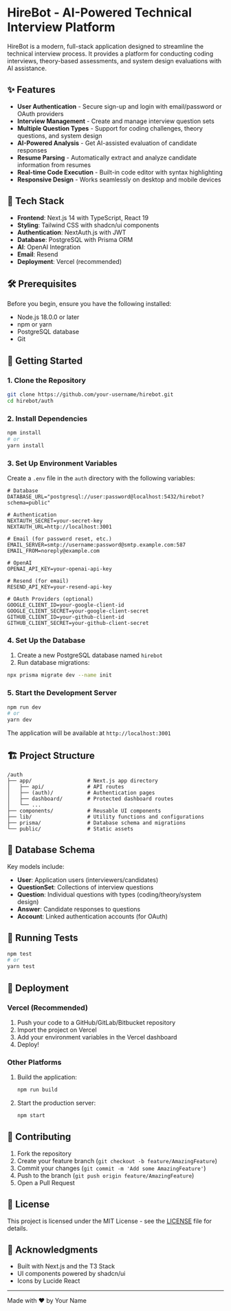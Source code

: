 # HireBot - AI-Powered Technical Interview Platform

HireBot is a modern, full-stack application designed to streamline the technical interview process. It provides a platform for conducting coding interviews, theory-based assessments, and system design evaluations with AI assistance.

## ✨ Features

- **User Authentication** - Secure sign-up and login with email/password or OAuth providers
- **Interview Management** - Create and manage interview question sets
- **Multiple Question Types** - Support for coding challenges, theory questions, and system design
- **AI-Powered Analysis** - Get AI-assisted evaluation of candidate responses
- **Resume Parsing** - Automatically extract and analyze candidate information from resumes
- **Real-time Code Execution** - Built-in code editor with syntax highlighting
- **Responsive Design** - Works seamlessly on desktop and mobile devices

## 🚀 Tech Stack

- **Frontend**: Next.js 14 with TypeScript, React 19
- **Styling**: Tailwind CSS with shadcn/ui components
- **Authentication**: NextAuth.js with JWT
- **Database**: PostgreSQL with Prisma ORM
- **AI**: OpenAI Integration
- **Email**: Resend
- **Deployment**: Vercel (recommended)

## 🛠️ Prerequisites

Before you begin, ensure you have the following installed:

- Node.js 18.0.0 or later
- npm or yarn
- PostgreSQL database
- Git

## 🚀 Getting Started

### 1. Clone the Repository

```bash
git clone https://github.com/your-username/hirebot.git
cd hirebot/auth
```

### 2. Install Dependencies

```bash
npm install
# or
yarn install
```

### 3. Set Up Environment Variables

Create a `.env` file in the `auth` directory with the following variables:

```env
# Database
DATABASE_URL="postgresql://user:password@localhost:5432/hirebot?schema=public"

# Authentication
NEXTAUTH_SECRET=your-secret-key
NEXTAUTH_URL=http://localhost:3001

# Email (for password reset, etc.)
EMAIL_SERVER=smtp://username:password@smtp.example.com:587
EMAIL_FROM=noreply@example.com

# OpenAI
OPENAI_API_KEY=your-openai-api-key

# Resend (for email)
RESEND_API_KEY=your-resend-api-key

# OAuth Providers (optional)
GOOGLE_CLIENT_ID=your-google-client-id
GOOGLE_CLIENT_SECRET=your-google-client-secret
GITHUB_CLIENT_ID=your-github-client-id
GITHUB_CLIENT_SECRET=your-github-client-secret
```

### 4. Set Up the Database

1. Create a new PostgreSQL database named `hirebot`
2. Run database migrations:

```bash
npx prisma migrate dev --name init
```

### 5. Start the Development Server

```bash
npm run dev
# or
yarn dev
```

The application will be available at `http://localhost:3001`

## 🏗️ Project Structure

```
/auth
├── app/                  # Next.js app directory
│   ├── api/              # API routes
│   ├── (auth)/           # Authentication pages
│   ├── dashboard/        # Protected dashboard routes
│   └── ...
├── components/           # Reusable UI components
├── lib/                  # Utility functions and configurations
├── prisma/               # Database schema and migrations
└── public/               # Static assets
```

## 📝 Database Schema

Key models include:

- **User**: Application users (interviewers/candidates)
- **QuestionSet**: Collections of interview questions
- **Question**: Individual questions with types (coding/theory/system design)
- **Answer**: Candidate responses to questions
- **Account**: Linked authentication accounts (for OAuth)

## 🧪 Running Tests

```bash
npm test
# or
yarn test
```

## 🚀 Deployment

### Vercel (Recommended)

1. Push your code to a GitHub/GitLab/Bitbucket repository
2. Import the project on Vercel
3. Add your environment variables in the Vercel dashboard
4. Deploy!

### Other Platforms

1. Build the application:
   ```bash
   npm run build
   ```
2. Start the production server:
   ```bash
   npm start
   ```

## 🤝 Contributing

1. Fork the repository
2. Create your feature branch (`git checkout -b feature/AmazingFeature`)
3. Commit your changes (`git commit -m 'Add some AmazingFeature'`)
4. Push to the branch (`git push origin feature/AmazingFeature`)
5. Open a Pull Request

## 📄 License

This project is licensed under the MIT License - see the [LICENSE](LICENSE) file for details.

## 🙏 Acknowledgments

- Built with Next.js and the T3 Stack
- UI components powered by shadcn/ui
- Icons by Lucide React

---

Made with ❤️ by Your Name
